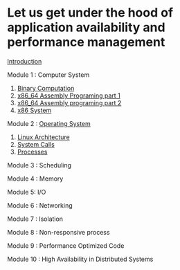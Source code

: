 # Let us get under the hood of application availability and performance management
[Introduction](https://youtu.be/aZr6rpz7SGY)

Module 1 : Computer System
  1. [Binary Computation](https://youtu.be/GigWa9-Jovs)
  1. [x86_64 Assembly Programing part 1](https://youtu.be/-1HUhZux5rI)
  1. [x86_64 Assembly programing part 2](https://youtu.be/aEgVVTWyCWM)
  1. [x86 System](https://youtu.be/ayl-y1Q91s4)

Module 2 : [Operating System](https://youtu.be/N3EHwkk6atE)
  1. [Linux Architecture](https://youtu.be/DPHEmJG-JSw)
  1. [System Calls](https://youtu.be/JIxiK8cJeCs)
  1. [Processes](https://youtu.be/8zqrHOq32t8)

Module 3 : Scheduling

Module 4 : Memory

Module 5: I/O

Module 6 : Networking

Module 7 : Isolation

Module 8 : Non-responsive process

Module 9 : Performance Optimized Code

Module 10 : High Availability in Distributed Systems
